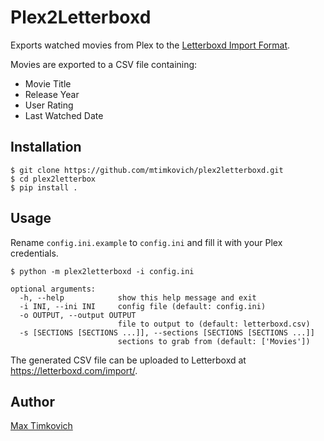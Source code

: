 # Plex2Letterboxd

Exports watched movies from Plex to the [Letterboxd Import Format][import].

Movies are exported to a CSV file containing:
* Movie Title
* Release Year
* User Rating
* Last Watched Date

## Installation

```console
$ git clone https://github.com/mtimkovich/plex2letterboxd.git
$ cd plex2letterbox
$ pip install .
```

## Usage

Rename `config.ini.example` to `config.ini` and fill it with your Plex credentials.

```console
$ python -m plex2letterboxd -i config.ini
```

```
optional arguments:
  -h, --help            show this help message and exit
  -i INI, --ini INI     config file (default: config.ini)
  -o OUTPUT, --output OUTPUT
                        file to output to (default: letterboxd.csv)
  -s [SECTIONS [SECTIONS ...]], --sections [SECTIONS [SECTIONS ...]]
                        sections to grab from (default: ['Movies'])
```

The generated CSV file can be uploaded to Letterboxd at https://letterboxd.com/import/.

## Author

[Max Timkovich][profile]

[import]: https://letterboxd.com/about/importing-data/
[profile]: https://letterboxd.com/djswerve/
